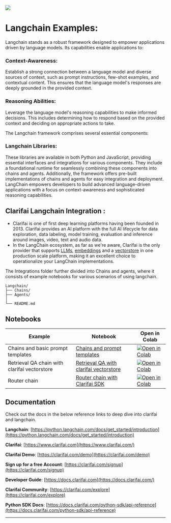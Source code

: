 [![](https://upload.wikimedia.org/wikipedia/commons/b/bc/Clarifai_Logo_FC_Web.png)](https://www.clarifai.com/)

# Langchain Examples:
Langchain stands as a robust framework designed to empower applications driven by language models. Its capabilities enable applications to:

### Context-Awareness: 
Establish a strong connection between a language model and diverse sources of context, such as prompt instructions, few-shot examples, and contextual content. This ensures that the language model's responses are deeply grounded in the provided context.

### Reasoning Abilities: 
Leverage the language model's reasoning capabilities to make informed decisions. This includes determining how to respond based on the provided context and deciding on appropriate actions to take.


The Langchain framework comprises several essential components:
### Langchain Libraries: 
These libraries are available in both Python and JavaScript, providing essential interfaces and integrations for various components. They include a foundational runtime for seamlessly combining these components into chains and agents. Additionally, the framework offers pre-built implementations of chains and agents for easy integration and deployment.
LangChain empowers developers to build advanced language-driven applications with a focus on context-awareness and sophisticated reasoning capabilities.

## Clarifai Langchain Integration :
* Clarifai is one of first deep learning platforms having been founded in 2013. Clarifai provides an AI platform with the full AI lifecycle for data exploration, data labeling, model training, evaluation and inference around images, video, text and audio data.
* In the LangChain ecosystem, as far as we're aware, Clarifai is the only provider that supports [LLMs](https://python.langchain.com/docs/integrations/llms/clarifai), [embeddings](https://python.langchain.com/docs/integrations/text_embedding/clarifai) and a [vectorstore](https://python.langchain.com/docs/integrations/vectorstores/clarifai) in one production scale platform, making it an excellent choice to operationalize your LangChain implementations.

The Integrations folder further divided into Chains and agents, where it consists of example notebooks for various scenarios of using langchain.
```
Langchain/
├── Chains/
├── Agents/ 
│  
└── README.md
```



## Notebooks
| Example    | Notebook    | Open in Colab |
| ----------- | ----------- | -----------   |
| Chains and basic prompt templates | [Chains and prompt templates](https://github.com/Clarifai/examples/blob/Langchain_Examples/Integrations/Langchain/Chains/Prompt_templates%20and%20chains.ipynb) | [![Open in Colab](https://colab.research.google.com/assets/colab-badge.svg)](https://colab.research.google.com/github/Clarifai/examples/blob/Langchain_Examples/Integrations/Langchain/Chains/Prompt_templates%20and%20chains.ipynb) |
| Retrieval QA chain with clarifai vectorstore | [Retrieval QA with clarifai vectorstore](https://github.com/Clarifai/examples/blob/Langchain_Examples/Integrations/Langchain/Chains/Retrieval_QA_chain_with_Clarifai_Vectorstore.ipynb) | [![Open in Colab](https://colab.research.google.com/assets/colab-badge.svg)](https://colab.research.google.com/github/Clarifai/examples/blob/Langchain_Examples/Integrations/Langchain/Chains/Retrieval_QA_chain_with_Clarifai_Vectorstore.ipynb) |
| Router chain | [Router chain with Clarifai SDK](https://github.com/Clarifai/examples/blob/Langchain_Examples/Integrations/Langchain/Chains/Router_chain_examples_with_Clarifai_SDK.ipynb) | [![Open in Colab](https://colab.research.google.com/assets/colab-badge.svg)](https://colab.research.google.com/github/Clarifai/examples/blob/Langchain_Examples/Integrations/Langchain/Chains/Router_chain_examples_with_Clarifai_SDK.ipynb) |












## Documentation
Check out the docs in the below reference links to deep dive into clarifai and langchain.

**Langchain**: [https://python.langchain.com/docs/get_started/introduction](https://python.langchain.com/docs/get_started/introduction)

**Clarifai**: [https://www.clarifai.com](https://www.clarifai.com/)

**Clarifai Demo**: [https://clarifai.com/demo](https://clarifai.com/demo)

**Sign up for a free Account**: [https://clarifai.com/signup](https://clarifai.com/signup)

**Developer Guide**: [https://docs.clarifai.com](https://docs.clarifai.com/)

**Clarifai Community**: [https://clarifai.com/explore](https://clarifai.com/explore)

**Python SDK Docs**: [https://docs.clarifai.com/python-sdk/api-reference](https://docs.clarifai.com/python-sdk/api-reference)

---
